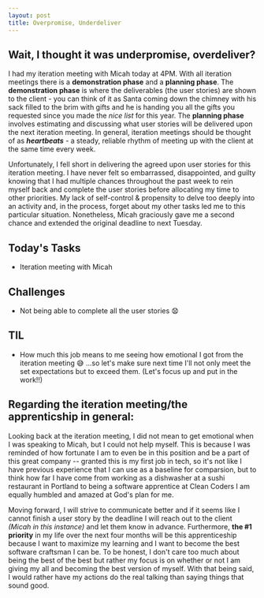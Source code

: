 ```yaml
---
layout: post
title: Overpromise, Underdeliver
---
```


## Wait, I thought it was underpromise, overdeliver? 

I had my iteration meeting with Micah today at 4PM. With all iteration meetings there is a **demonstration phase** and a **planning phase**. The **demonstration phase** is where the deliverables (the user stories) are shown to the client - you can think of it as Santa coming down the chimney with his sack filled to the brim with gifts and he is handing you all the gifts you requested since you made the _nice list_ for this year. The **planning phase** involves estimating and discussing what user stories will be delivered upon the next iteration meeting. In general, iteration meetings should be thought of as **_heartbeats_** - a steady, reliable rhythm of meeting up with the client at the same time every week. 

Unfortunately, I fell short in delivering the agreed upon user stories for this iteration meeting. I have never felt so embarrassed, disappointed, and guilty knowing that I had multiple chances throughout the past week to rein myself back and complete the user stories before allocating my time to other priorities. My lack of self-control & propensity to delve too deeply into an activity and, in the process, forget about my other tasks led me to this particular situation. Nonetheless, Micah graciously gave me a second chance and extended the original deadline to next Tuesday. 

## Today's Tasks

* Iteration meeting with Micah 

## Challenges

* Not being able to complete all the user stories 😧

## TIL

* How much this job means to me seeing how emotional I got from the iteration meeting :sweat_smile: ...so let's make sure next time I'll not only meet the set expectations but to exceed them. (Let's focus up and put in the work!!) 


## Regarding the iteration meeting/the apprenticship in general: 

Looking back at the iteration meeting, I did not mean to get emotional when I was speaking to Micah, but I could not help myself. This is because I was reminded of how fortunate I am to even be in this position and be a part of this great company -- granted this is my first job in tech, so it's not like I have previous experience that I can use as a baseline for comparsion, but to think how far I have come from working as a dishwasher at a sushi restaurant in Portland to being a software apprentice at Clean Coders I am equally humbled and amazed at God's plan for me. 

Moving forward, I will strive to communicate better and if it seems like I cannot finish a user story by the deadline I will reach out to the client _(Micah in this instance)_ and let them know in advance. Furthermore, **the #1 priority** in my life over the next four months will be this apprenticeship because I want to maximize my learning and I want to become the best software craftsman I can be. To be honest, I don't care too much about being the best of the best but rather my focus is on whether or not I am giving my all and becoming the best version of myself. With that being said, I would rather have my actions do the real talking than saying things that sound good. 
